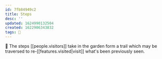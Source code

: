 ```yaml
---
id: 7fb84949c2
title: Steps
desc: ''
updated: 1624990132504
created: 1622906343832
tags: 🌿
---
```


🥾 The steps [[people.visitors]] take in the garden form a trail which may be traversed to re-[[features.visited|visit]] what's been previously seen.
